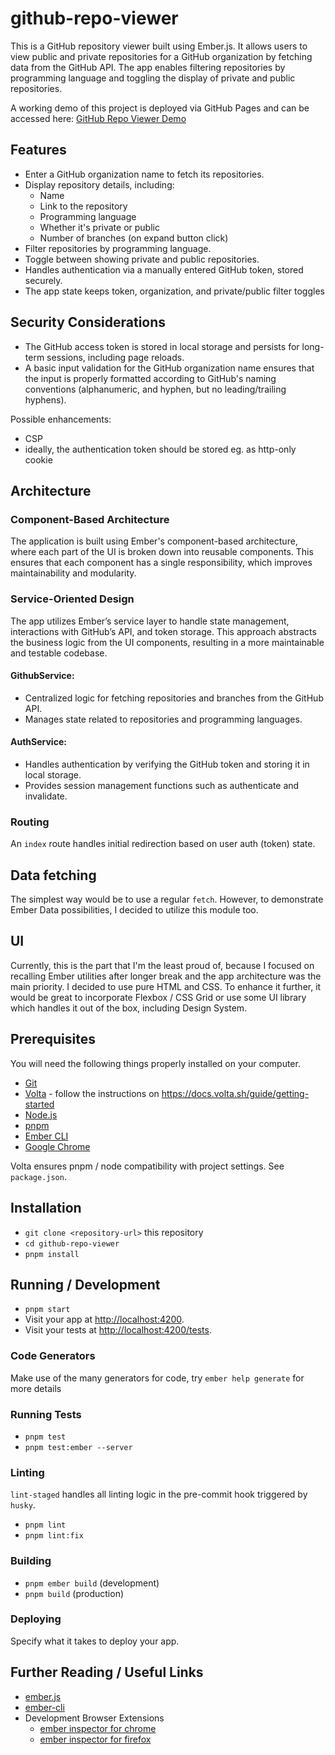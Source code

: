 # github-repo-viewer

This is a GitHub repository viewer built using Ember.js. It allows users to view public and private repositories for a GitHub organization by fetching data from the GitHub API. The app enables filtering repositories by programming language and toggling the display of private and public repositories.


A working demo of this project is deployed via GitHub Pages and can be accessed here:
[GitHub Repo Viewer Demo](https://pleszkowicz.github.io/github-repo-viewer)

## Features

- Enter a GitHub organization name to fetch its repositories. 
- Display repository details, including:
  - Name 
  - Link to the repository 
  - Programming language 
  - Whether it's private or public 
  - Number of branches (on expand button click)
- Filter repositories by programming language. 
- Toggle between showing private and public repositories. 
- Handles authentication via a manually entered GitHub token, stored securely.
- The app state keeps token, organization, and private/public filter toggles 

## Security Considerations

- The GitHub access token is stored in local storage and persists for long-term sessions, including page reloads.
- A basic input validation for the GitHub organization name ensures that the input is properly formatted according to GitHub's naming conventions (alphanumeric, and hyphen, but no leading/trailing hyphens). 

Possible enhancements:
- CSP
- ideally, the authentication token should be stored eg. as http-only cookie 

## Architecture

### Component-Based Architecture

The application is built using Ember's component-based architecture, where each part of the UI is broken down into reusable components. This ensures that each component has a single responsibility, which improves maintainability and modularity.

### Service-Oriented Design

The app utilizes Ember’s service layer to handle state management, interactions with GitHub’s API, and token storage. This approach abstracts the business logic from the UI components, resulting in a more maintainable and testable codebase.

#### GithubService:

- Centralized logic for fetching repositories and branches from the GitHub API.
- Manages state related to repositories and programming languages.

#### AuthService:

- Handles authentication by verifying the GitHub token and storing it in local storage.
- Provides session management functions such as authenticate and invalidate.

### Routing

An `index` route handles initial redirection based on user auth (token) state.

## Data fetching

The simplest way would be to use a regular `fetch`. However, to demonstrate Ember Data possibilities, I decided to utilize this module too. 

## UI

Currently, this is the part that I'm the least proud of, because I focused on recalling Ember utilities after longer break and the app architecture was the main priority.
I decided to use pure HTML and CSS. To enhance it further, it would be great to incorporate Flexbox / CSS Grid or use some UI library which handles it out of the box, including Design System.

## Prerequisites

You will need the following things properly installed on your computer.

- [Git](https://git-scm.com/)
- [Volta](https://volta.sh) - follow the instructions on https://docs.volta.sh/guide/getting-started
- [Node.js](https://nodejs.org/)
- [pnpm](https://pnpm.io/)
- [Ember CLI](https://cli.emberjs.com/release/)
- [Google Chrome](https://google.com/chrome/)

Volta ensures pnpm / node compatibility with project settings. See `package.json`.

## Installation

- `git clone <repository-url>` this repository
- `cd github-repo-viewer`
- `pnpm install`

## Running / Development

- `pnpm start`
- Visit your app at [http://localhost:4200](http://localhost:4200).
- Visit your tests at [http://localhost:4200/tests](http://localhost:4200/tests).

### Code Generators

Make use of the many generators for code, try `ember help generate` for more details

### Running Tests

- `pnpm test`
- `pnpm test:ember --server`

### Linting

`lint-staged` handles all linting logic in the pre-commit hook triggered by `husky`.

- `pnpm lint`
- `pnpm lint:fix`

### Building

- `pnpm ember build` (development)
- `pnpm build` (production)

### Deploying

Specify what it takes to deploy your app.

## Further Reading / Useful Links

- [ember.js](https://emberjs.com/)
- [ember-cli](https://cli.emberjs.com/release/)
- Development Browser Extensions
  - [ember inspector for chrome](https://chrome.google.com/webstore/detail/ember-inspector/bmdblncegkenkacieihfhpjfppoconhi)
  - [ember inspector for firefox](https://addons.mozilla.org/en-US/firefox/addon/ember-inspector/)
